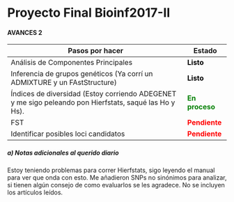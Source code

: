 

# Proyecto Final Bioinf2017-II



#### AVANCES 2



| Pasos por hacer | Estado | 
|----------------------|----------|
|Análisis de Componentes Principales | <span style="color:black"> **Listo**</span> |
|Inferencia de grupos genéticos (Ya corrí un ADMIXTURE y un FAstStructure) | <span style="color:black"> **Listo**</span> |
|Índices de diversidad (Estoy corriendo ADEGENET y me sigo peleando pon Hierfstats, saqué las Ho y Hs).| <span style="color:green" >**En proceso**</span> |
|FST | <span style="color:red"> **Pendiente**</span> |
|Identificar posibles loci candidatos | <span style="color:red"> **Pendiente**</span> |

##### a) Notas adicionales al querido diario

Estoy teniendo problemas para correr Hierfstats, sigo leyendo el manual para ver que onda con esto.
Me añadieron SNPs no sinónimos para analizar, si tienen algún consejo de como evaluarlos se les agradece.
No se incluyen los artículos leídos.
